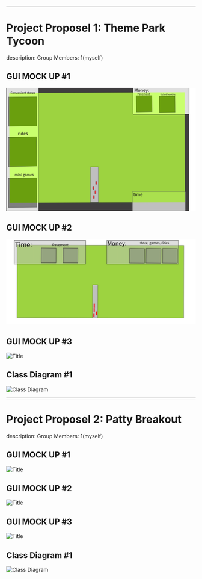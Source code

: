 -------------------------------------
# Project Proposel 1: Theme Park Tycoon
description:
Group Members: 1(myself)

## GUI MOCK UP #1
![Tycoon look 1](https://github.com/AlexZ0d/Tycoon/blob/main/images/Tycoon-1.png)
## GUI MOCK UP #2
![Tycoon look 2](https://github.com/AlexZ0d/Tycoon/blob/main/images/Tycoon%202-1.png)
## GUI MOCK UP #3
![Title](URL)
## Class Diagram #1
![Class Diagram](URL)


-------------------------------------
# Project Proposel 2: Patty Breakout
description:
Group Members: 1(myself)

## GUI MOCK UP #1
![Title](URL)
## GUI MOCK UP #2
![Title](URL)
## GUI MOCK UP #3
![Title](URL)
## Class Diagram #1
![Class Diagram](URL)
